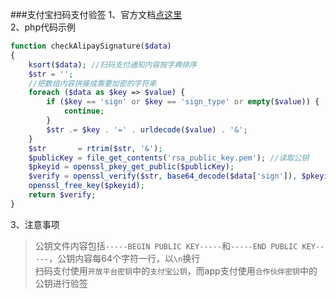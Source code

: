 ###支付宝扫码支付验签
1、官方文档[点这里](https://doc.open.alipay.com/docs/doc.htm?spm=a219a.7629140.0.0.LerF5T&treeId=193&articleId=103296&docType=1#s4)   
2、php代码示例
```php
function checkAlipaySignature($data)
{
    ksort($data); //扫码支付通知内容按字典排序
    $str = '';
    //把数组内容拼接成需要加密的字符串
    foreach ($data as $key => $value) {
        if ($key == 'sign' or $key == 'sign_type' or empty($value)) {
            continue;
        }
        $str .= $key . '=' . urldecode($value) . '&';
    }
    $str       = rtrim($str, '&');
    $publicKey = file_get_contents('rsa_public_key.pem'); //读取公钥
    $pkeyid = openssl_pkey_get_public($publicKey);
    $verify = openssl_verify($str, base64_decode($data['sign']), $pkeyid); //验签
    openssl_free_key($pkeyid);
    return $verify;
}
```
3、注意事项
>公钥文件内容包括`-----BEGIN PUBLIC KEY-----`和`-----END PUBLIC KEY-----`，公钥内容每64个字符一行，以`\n`换行   
>扫码支付使用`开放平台密钥`中的`支付宝公钥`，而app支付使用`合作伙伴密钥`中的公钥进行验签
